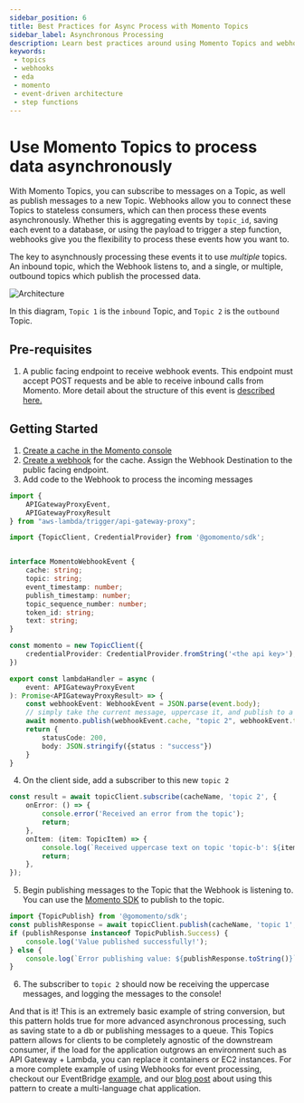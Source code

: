 ```yaml
---
sidebar_position: 6
title: Best Practices for Async Process with Momento Topics
sidebar_label: Asynchronous Processing
description: Learn best practices around using Momento Topics and webhooks to process data asynchronously in your event-driven architectures
keywords:
 - topics
 - webhooks
 - eda
 - momento
 - event-driven architecture
 - step functions
---
```


# Use Momento Topics to process data asynchronously

With Momento Topics, you can subscribe to messages on a Topic, as well as publish messages to a new Topic. Webhooks allow you to connect these Topics to stateless consumers, which can then process these events asynchronously. Whether this is aggregating events by `topic_id`, saving each event to a database, or using the payload to trigger a step function, webhooks give you the flexibility to process these events how you want to. 

The key to asynchnously processing these events it to use _multiple_ topics. An inbound topic, which the Webhook listens to, and a single, or multiple, outbound topics which publish the processed data.

![Architecture](@site/static/img/topics/patterns/asynchronous-processing.png)

In this diagram, `Topic 1` is the `inbound` Topic, and `Topic 2` is the `outbound` Topic.

## Pre-requisites
1. A public facing endpoint to receive webhook events. This endpoint must accept POST requests and be able to receive inbound calls from Momento. More detail about the structure of this event is [described here.](https://docs.momentohq.com/topics/webhooks/overview#example-event)

## Getting Started
1. [Create a cache in the Momento console](https://console.gomomento.com/caches/create)
2. [Create a webhook](/topics/webhooks/creating-a-webhook) for the cache. Assign the Webhook Destination to the public facing endpoint.
3. Add code to the Webhook to process the incoming messages
```typescript
import {
    APIGatewayProxyEvent,
    APIGatewayProxyResult 
} from "aws-lambda/trigger/api-gateway-proxy";

import {TopicClient, CredentialProvider} from '@gomomento/sdk';


interface MomentoWebhookEvent {
    cache: string;
    topic: string;
    event_timestamp: number;
    publish_timestamp: number;
    topic_sequence_number: number;
    token_id: string;
    text: string;
}

const momento = new TopicClient({
    credentialProvider: CredentialProvider.fromString('<the api key>'),
})

export const lambdaHandler = async (
    event: APIGatewayProxyEvent
): Promise<APIGatewayProxyResult> => {  
    const webhookEvent: WebhookEvent = JSON.parse(event.body);
    // simply take the current message, uppercase it, and publish to a new topic
    await momento.publish(webhookEvent.cache, "topic 2", webhookEvent.text.toUpperCase());
    return {
        statusCode: 200,
        body: JSON.stringify({status : "success"})
    }
}
```
4. On the client side, add a subscriber to this new `topic 2`
```typescript
const result = await topicClient.subscribe(cacheName, 'topic 2', {
    onError: () => {
        console.error('Received an error from the topic');
        return;
    },
    onItem: (item: TopicItem) => {
        console.log(`Received uppercase text on topic 'topic-b': ${item.value().toString()}`);
        return;
    },
});
```
5. Begin publishing messages to the Topic that the Webhook is listening to. You can use the [Momento SDK](/topics/develop/api-reference) to publish to the topic.
```typescript
import {TopicPublish} from '@gomomento/sdk';
const publishResponse = await topicClient.publish(cacheName, 'topic 1', 'a value');
if (publishResponse instanceof TopicPublish.Success) {
    console.log('Value published successfully!');
} else {
    console.log(`Error publishing value: ${publishResponse.toString()}`);
}
```
6. The subscriber to `topic 2` should now be receiving the uppercase messages, and logging the messages to the console!

And that is it! This is an extremely basic example of string conversion, but this pattern holds true for more advanced asynchronous processing, such as saving state to a db or publishing messages to a queue. This Topics pattern allows for clients to be completely agnostic of the downstream consumer, if the load for the application outgrows an environment such as API Gateway + Lambda, you can replace it containers or EC2 instances. For a more complete example of using Webhooks for event processing, checkout our EventBridge [example](/topics/integrations/lambda-handler), and our [blog post](https://www.gomomento.com/blog/how-to-use-webhooks-and-momento-topics-to-build-a-multi-language-chat-app) about using this pattern to create a multi-language chat application.
